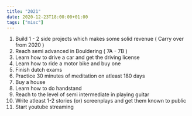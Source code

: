 ```yaml
---
title: "2021"
date: 2020-12-23T18:00:00+01:00
tags: ["misc"]
---
```


1. Build 1 - 2 side projects which makes some solid revenue ( Carry over from 2020 )
2. Reach semi advanced in Bouldering ( 7A - 7B )
3. Learn how to drive a car and get the driving license
4. Learn how to ride a motor bike and buy one
5. Finish dutch exams
6. Practice 30 minutes of meditation on atleast 180 days
7. Buy a house
8. Learn how to do handstand
9. Reach to the level of semi intermediate in playing guitar
10. Write atleast 1-2 stories (or) screenplays and get them known to public
11. Start youtube streaming
